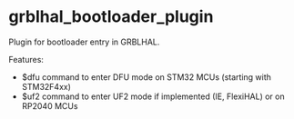 # grblhal_bootloader_plugin
Plugin for bootloader entry in GRBLHAL. 

Features:
- $dfu command to enter DFU mode on STM32 MCUs (starting with STM32F4xx)
- $uf2 command to enter UF2 mode if implemented (IE, FlexiHAL) or on RP2040 MCUs
